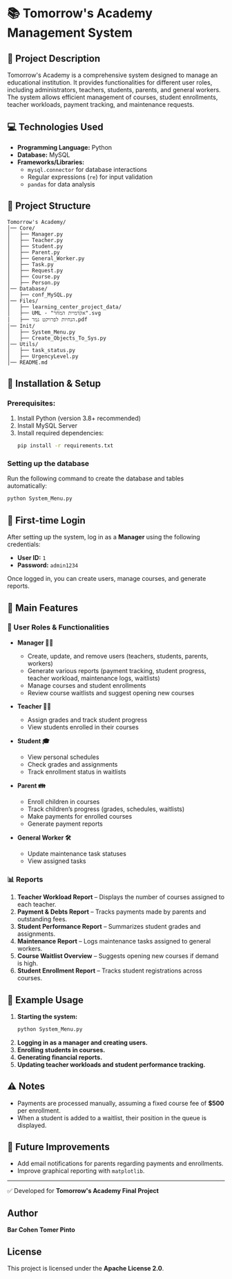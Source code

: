 # 📚 Tomorrow's Academy Management System

## 📝 Project Description
Tomorrow's Academy is a comprehensive system designed to manage an educational institution. It provides functionalities for different user roles, including administrators, teachers, students, parents, and general workers. The system allows efficient management of courses, student enrollments, teacher workloads, payment tracking, and maintenance requests.

## 💻 Technologies Used
- **Programming Language:** Python
- **Database:** MySQL
- **Frameworks/Libraries:**
  - `mysql.connector` for database interactions
  - Regular expressions (`re`) for input validation
  - `pandas` for data analysis

## 📂 Project Structure
```
Tomorrow's Academy/
│── Core/
│   ├── Manager.py
│   ├── Teacher.py
│   ├── Student.py
│   ├── Parent.py
│   ├── General_Worker.py
│   ├── Task.py
│   ├── Request.py
│   ├── Course.py
│   ├── Person.py
│── Database/
│   ├── conf_MySQL.py
│── Files/
│   ├── learning_center_project_data/
│   ├── UML - "אקדמיית המחר".svg
│   ├── הנחיות לפרויקט גמר.pdf
│── Init/
│   ├── System_Menu.py
│   ├── Create_Objects_To_Sys.py
│── Utils/
│   ├── task_status.py
│   ├── UrgencyLevel.py
│── README.md
```

## 🚀 Installation & Setup
### Prerequisites:
1. Install Python (version 3.8+ recommended)
2. Install MySQL Server
3. Install required dependencies:
   ```sh
   pip install -r requirements.txt
   ```

### Setting up the database
Run the following command to create the database and tables automatically:
```sh
python System_Menu.py
```

## 🔐 First-time Login
After setting up the system, log in as a **Manager** using the following credentials:
- **User ID:** `1`
- **Password:** `admin1234`

Once logged in, you can create users, manage courses, and generate reports.

## 🎯 Main Features
### 🔹 User Roles & Functionalities
- **Manager 👨‍💼**
  - Create, update, and remove users (teachers, students, parents, workers)
  - Generate various reports (payment tracking, student progress, teacher workload, maintenance logs, waitlists)
  - Manage courses and student enrollments
  - Review course waitlists and suggest opening new courses

- **Teacher 👩‍🏫**
  - Assign grades and track student progress
  - View students enrolled in their courses

- **Student 🎓**
  - View personal schedules
  - Check grades and assignments
  - Track enrollment status in waitlists

- **Parent 👪**
  - Enroll children in courses
  - Track children’s progress (grades, schedules, waitlists)
  - Make payments for enrolled courses
  - Generate payment reports

- **General Worker 🛠️**
  - Update maintenance task statuses
  - View assigned tasks

### 📊 Reports
1. **Teacher Workload Report** – Displays the number of courses assigned to each teacher.
2. **Payment & Debts Report** – Tracks payments made by parents and outstanding fees.
3. **Student Performance Report** – Summarizes student grades and assignments.
4. **Maintenance Report** – Logs maintenance tasks assigned to general workers.
5. **Course Waitlist Overview** – Suggests opening new courses if demand is high.
6. **Student Enrollment Report** – Tracks student registrations across courses.

## 🎯 Example Usage
1. **Starting the system:**
   ```sh
   python System_Menu.py
   ```
2. **Logging in as a manager and creating users.**
3. **Enrolling students in courses.**
4. **Generating financial reports.**
5. **Updating teacher workloads and student performance tracking.**

## ⚠️ Notes
- Payments are processed manually, assuming a fixed course fee of **$500** per enrollment.
- When a student is added to a waitlist, their position in the queue is displayed.

## 📌 Future Improvements
- Add email notifications for parents regarding payments and enrollments.
- Improve graphical reporting with `matplotlib`.

---
✅ Developed for **Tomorrow's Academy Final Project**

## Author
**Bar Cohen**
**Tomer Pinto**

## License
This project is licensed under the **Apache License 2.0**.

